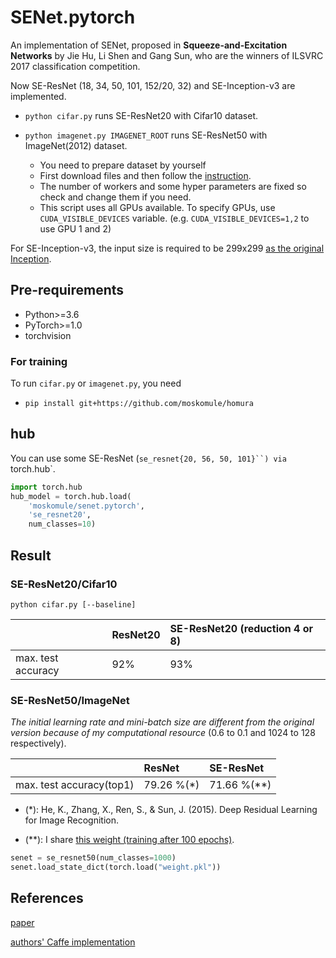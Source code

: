 # SENet.pytorch

An implementation of SENet, proposed in **Squeeze-and-Excitation Networks** by Jie Hu, Li Shen and Gang Sun, who are the winners of ILSVRC 2017 classification competition.


Now SE-ResNet (18, 34, 50, 101, 152/20, 32) and SE-Inception-v3 are implemented.

* `python cifar.py` runs SE-ResNet20 with Cifar10 dataset.

* `python imagenet.py IMAGENET_ROOT` runs SE-ResNet50 with ImageNet(2012) dataset.
    + You need to prepare dataset by yourself
    + First download files and then follow the [instruction](https://github.com/facebook/fb.resnet.torch/blob/master/INSTALL.md#download-the-imagenet-dataset).
    + The number of workers and some hyper parameters are fixed so check and change them if you need.
    + This script uses all GPUs available. To specify GPUs, use `CUDA_VISIBLE_DEVICES` variable. (e.g. `CUDA_VISIBLE_DEVICES=1,2` to use GPU 1 and 2)

For SE-Inception-v3, the input size is required to be 299x299 [as the original Inception](https://github.com/tensorflow/models/tree/master/inception).


## Pre-requirements

* Python>=3.6
* PyTorch>=1.0
* torchvision


### For training

To run `cifar.py` or `imagenet.py`, you need

* `pip install git+https://github.com/moskomule/homura`

## hub

You can use some SE-ResNet (`se_resnet{20, 56, 50, 101}``) via `torch.hub`.

```python
import torch.hub
hub_model = torch.hub.load(
    'moskomule/senet.pytorch',
    'se_resnet20',
    num_classes=10)
```

## Result

### SE-ResNet20/Cifar10

```
python cifar.py [--baseline]
```

|                  | ResNet20       | SE-ResNet20 (reduction 4 or 8)    |
|:-------------    | :------------- | :------------- |
|max. test accuracy|  92%           | 93%            |

### SE-ResNet50/ImageNet

*The initial learning rate and mini-batch size are different from the original version because of my computational resource* (0.6 to 0.1 and 1024 to 128 respectively).

|                  | ResNet         | SE-ResNet      |
|:-------------    | :------------- | :------------- |
|max. test accuracy(top1)|  79.26 %(*)             | 71.66 %(**)          |


+ (*): He, K., Zhang, X., Ren, S., & Sun, J. (2015). Deep Residual Learning for Image Recognition.

+ (**): I share [this weight (training after 100 epochs)](https://drive.google.com/file/d/1WhBKRKIRtd-Fsrj3hx_WNycdsZSbC9Ep).

```python
senet = se_resnet50(num_classes=1000)
senet.load_state_dict(torch.load("weight.pkl"))
```

## References

[paper](https://arxiv.org/pdf/1709.01507.pdf)

[authors' Caffe implementation](https://github.com/hujie-frank/SENet)

